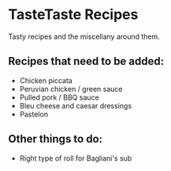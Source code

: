 # TasteTaste Recipes
Tasty recipes and the miscellany around them.

## Recipes that need to be added:
* Chicken piccata
* Peruvian chicken / green sauce
* Pulled pork / BBQ sauce
* Bleu cheese and caesar dressings
* Pastelon

## Other things to do:
* Right type of roll for Bagliani's sub
